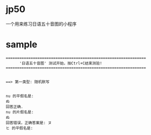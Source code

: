 # jp50

一个用来练习日语五十音图的小程序

# sample

```
==============================================================
      '日语五十音图' 测试开始，按Ctrl+C结束测验!
==============================================================


==> 第一类型: 随机默写


nu 的平假名是:
ぬ
回答正确.
nu 的片假名是:
ぬ
回答错误，正确答案是: ヌ
ヒ 的平假名是:
```

